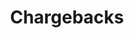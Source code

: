 ---
title: 'Chargebacks'
weight: 40
meta_title: "Chargebacks - MultiSafepay Support"
meta_description: "The MultiSafepay Documentation Center presents all relevant information about our Plugins and API. You can also find support pages for Payment Methods, Tools and General Questions as well as the contact details of our Support and Integration Teams."
logo: '/svgs/Chargebacks.svg'
layout: 'faqplugins'
read_more: "."
short_description: "Learn more about chargebacks and disputing one."
---